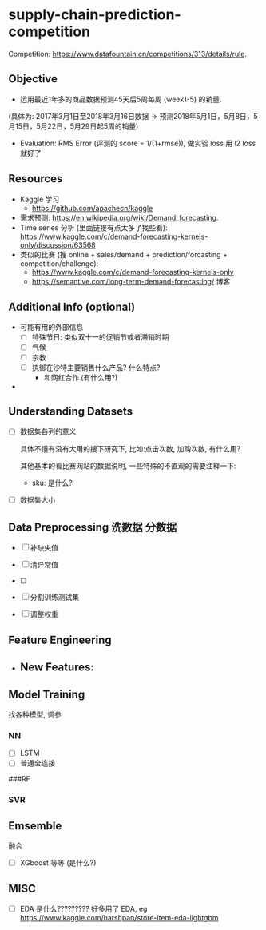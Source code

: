 # supply-chain-prediction-competition

Competition: https://www.datafountain.cn/competitions/313/details/rule.

## Objective

-   运用最近1年多的商品数据预测45天后5周每周 (week1-5) 的销量. 

(具体为: 2017年3月1日至2018年3月16日数据 -> 预测2018年5月1日，5月8日，5月15日，5月22日，5月29日起5周的销量)

-   Evaluation: RMS Error (评测的 score = 1/(1+rmse)), 做实验 loss 用 l2 loss 就好了

## Resources

-   Kaggle 学习
    -    https://github.com/apachecn/kaggle
-   需求预测: https://en.wikipedia.org/wiki/Demand_forecasting.
-   Time series 分析 (里面链接有点太多了找些看): https://www.kaggle.com/c/demand-forecasting-kernels-only/discussion/63568
-   类似的比赛 (搜 online + sales/demand + prediction/forcasting + competition/challenge):
    -   https://www.kaggle.com/c/demand-forecasting-kernels-only
    -   https://semantive.com/long-term-demand-forecasting/ 博客

## Additional Info (optional)

-   可能有用的外部信息
    -   [ ] 特殊节日: 类似双十一的促销节或者滞销时期
    -   [ ] 气候
    -   [ ] 宗教
    -   [ ] 执御在沙特主要销售什么产品? 什么特点? 
        -   和网红合作 (有什么用?)
-   


## Understanding Datasets

-   [ ] 数据集各列的意义

    具体不懂有没有大用的搜下研究下, 比如:点击次数, 加购次数, 有什么用?

    其他基本的看比赛网站的数据说明, 一些特殊的不直观的需要注释一下:

    -   sku: 是什么?

-   [ ] 数据集大小

## Data Preprocessing 洗数据 分数据

-   [ ] 补缺失值
-   [ ] 清异常值
-   [ ] 

-   [ ] 分割训练测试集
-   [ ] 调整权重

## Feature Engineering

-   New Features:
    -   

## Model Training

找各种模型, 调参

### NN

-   [ ] LSTM
-   [ ] 普通全连接

###RF

### SVR



## Emsemble

融合

-   [ ] XGboost 等等 (是什么?)

## MISC

-   [ ] EDA 是什么????????? 好多用了 EDA, eg https://www.kaggle.com/harshpan/store-item-eda-lightgbm


